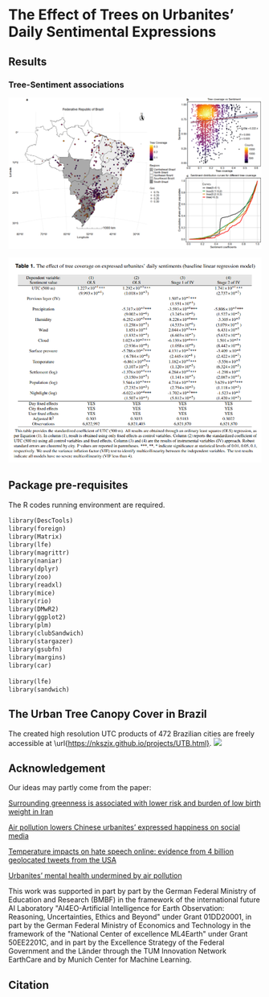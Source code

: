 
# The Effect of Trees on Urbanites’ Daily Sentimental Expressions


## Results
### Tree-Sentiment associations
![](/figure.png)

![](/fix.png)

## Package pre-requisites
The R codes running environment are required. 

```
library(DescTools)
library(foreign)
library(Matrix)
library(lfe)  
library(magrittr)
library(naniar)
library(dplyr)
library(zoo)
library(readxl)
library(mice)
library(rio)
library(DMwR2)
library(ggplot2)
library(plm)
library(clubSandwich)
library(stargazer)
library(gsubfn)
library(margins)
library(car)

library(lfe)
library(sandwich)
```
## The Urban Tree Canopy Cover in Brazil
The created high resolution UTC products of 472 Brazilian cities are freely accessible at \url{https://nkszjx.github.io/projects/UTB.html}.
![](/figure/TreeSeg_Network.png)


## Acknowledgement

Our ideas may partly come from the paper:

[Surrounding greenness is associated with lower risk and burden of low birth weight in Iran](https://www.nature.com/articles/s41467-023-43425-6#:~:text=By%20involving%20~4%20million%20Iranian,risks%20of%20LBW%20and%20TLBW)

[Air pollution lowers Chinese urbanites’ expressed happiness on social media](https://www.nature.com/articles/s41562-018-0521-2)

[Temperature impacts on hate speech online: evidence from 4 billion geolocated tweets from the USA](https://www.thelancet.com/journals/lanplh/article/PIIS2542-5196(22)00173-5/fulltext)

[Urbanites’ mental health undermined by air pollution](https://www.nature.com/articles/s41893-022-01032-1)



This work was supported in part by part by the German Federal Ministry of Education and Research (BMBF) in the framework of the international future AI Laboratory "AI4EO-Artificial Intelligence for Earth Observation: Reasoning, Uncertainties, Ethics and Beyond" under Grant 01DD20001, in part by the German Federal Ministry of Economics and Technology in the framework of the "National Center of excellence ML4Earth" under Grant 50EE2201C, and in part by the Excellence Strategy of the Federal Government and the Länder through the TUM Innovation Network EarthCare and by Munich Center for Machine Learning.



## Citation

```

```


